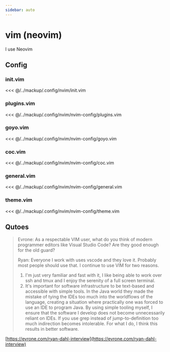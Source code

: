 ```yaml
---
sidebar: auto
---
```


# vim (neovim)

I use Neovim

## Config

### init.vim

<<< @/../mackup/.config/nvim/init.vim

### plugins.vim

<<< @/../mackup/.config/nvim/nvim-config/plugins.vim

### goyo.vim

<<< @/../mackup/.config/nvim/nvim-config/goyo.vim

### coc.vim

<<< @/../mackup/.config/nvim/nvim-config/coc.vim

### general.vim

<<< @/../mackup/.config/nvim/nvim-config/general.vim

### theme.vim

<<< @/../mackup/.config/nvim/nvim-config/theme.vim

## Qutoes

> Evrone: As a respectable VIM user, what do you think of modern programmer editors like Visual Studio Code? Are they good enough for the old guard?
>
> Ryan: Everyone I work with uses vscode and they love it. Probably most people should use that.
> I continue to use VIM for two reasons.
>
> 1. I'm just very familiar and fast with it, I like being able to work over ssh and tmux and I enjoy the serenity of a full screen terminal.
> 2. It's important for software infrastructure to be text-based and accessible with simple tools. In the Java world they made the mistake of tying the IDEs too much into the worldflows of the language, creating a situation where practically one was forced to use an IDE to program Java. By using simple tooling myself, I ensure that the software I develop does not become unnecessarily reliant on IDEs. If you use grep instead of jump-to-definition too much indirection becomes intolerable. For what I do, I think this results in better software.

[https://evrone.com/ryan-dahl-interview](https://evrone.com/ryan-dahl-interview)
